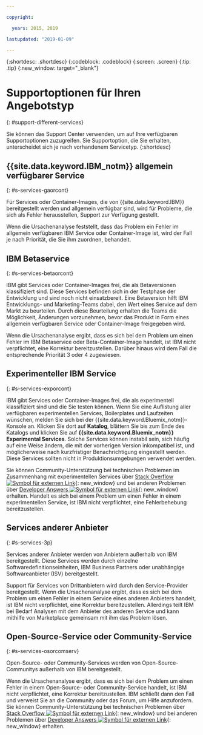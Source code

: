 ```yaml
---

copyright:

  years: 2015, 2019

lastupdated: "2019-01-09"

---
```


{:shortdesc: .shortdesc}
{:codeblock: .codeblock}
{:screen: .screen}
{:tip: .tip}
{:new_window: target="_blank"}


# Supportoptionen für Ihren Angebotstyp
{: #support-different-services}

Sie können das Support Center verwenden, um auf Ihre verfügbaren Supportoptionen zuzugreifen. Sie Supportoption, die Sie erhalten, unterscheidet sich je nach vorhandenem Servicetyp. 
{:shortdesc}

## {{site.data.keyword.IBM_notm}} allgemein verfügbarer Service
{: #s-services-gaorcont}

Für Services oder Container-Images, die von {{site.data.keyword.IBM}} bereitgestellt werden und allgemein verfügbar sind, wird für Probleme, die sich als Fehler herausstellen, Support zur Verfügung gestellt.

Wenn die Ursachenanalyse feststellt, dass das Problem ein Fehler im allgemein verfügbaren IBM Service oder Container-Image ist, wird der Fall je nach Priorität, die Sie ihm zuordnen, behandelt.

## IBM Betaservice
{: #s-services-betaorcont}

IBM gibt Services oder Container-Images frei, die als Betaversionen klassifiziert sind. Diese Services befinden sich in der Testphase der Entwicklung und sind noch nicht einsatzbereit. Eine Betaversion hilft IBM Entwicklungs- und Marketing-Teams dabei, den Wert eines Service auf dem Markt zu beurteilen. Durch diese Beurteilung erhalten die Teams die Möglichkeit, Änderungen vorzunehmen, bevor das Produkt in Form eines allgemein verfügbaren Service oder Container-Image freigegeben wird.

Wenn die Ursachenanalyse ergibt, dass es sich bei dem Problem um einen Fehler im IBM Betaservice oder Beta-Container-Image handelt, ist IBM nicht verpflichtet, eine Korrektur bereitzustellen. Darüber hinaus wird dem Fall die entsprechende Priorität 3 oder 4 zugewiesen.

## Experimenteller IBM Service
{: #s-services-exporcont}

IBM gibt Services oder Container-Images frei, die als experimentell klassifiziert sind und die Sie testen können. Wenn Sie eine Auflistung aller verfügbaren experimentellen Services, Boilerplates und Laufzeiten wünschen, melden Sie sich bei der {{site.data.keyword.Bluemix_notm}}-Konsole an. Klicken Sie dort auf **Katalog**, blättern Sie bis zum Ende des Katalogs und klicken Sie auf **{{site.data.keyword.Bluemix_notm}} Experimental Services**. Solche Services können instabil sein, sich häufig auf eine Weise ändern, die mit der vorherigen Version inkompatibel ist, und möglicherweise nach kurzfristiger Benachrichtigung eingestellt werden. Diese Services sollten nicht in Produktionsumgebungen verwendet werden.

Sie können Community-Unterstützung bei technischen Problemen im Zusammenhang mit experimentellen Services über [Stack Overflow ![Symbol für externen Link](../icons/launch-glyph.svg "Symbol für externen Link")](http://stackoverflow.com/questions/tagged/ibm-bluemix){: new_window} und bei anderen Problemen über [Developer Answers ![Symbol für externen Link](../icons/launch-glyph.svg "Symbol für externen Link")](https://developer.ibm.com/answers/topics/ibm-cloud/){: new_window} erhalten. Handelt es sich bei einem Problem um einen Fehler in einem experimentellen Service, ist IBM nicht verpflichtet, eine Fehlerbehebung bereitzustellen.

## Services anderer Anbieter
{: #s-services-3p}

Services anderer Anbieter werden von Anbietern außerhalb von IBM bereitgestellt. Diese Services werden durch einzelne Softwaredefinitionseinheiten, IBM Business Partners oder unabhängige Softwareanbieter (ISV) bereitgestellt.

Support für Services von Drittanbietern wird durch den Service-Provider bereitgestellt. Wenn die Ursachenanalyse ergibt, dass es sich bei dem Problem um einen Fehler in einem Service eines anderen Anbieters handelt, ist IBM nicht verpflichtet, eine Korrektur bereitzustellen. Allerdings teilt IBM bei Bedarf Analysen mit dem Anbieter des anderen Service und kann mithilfe von Marketplace gemeinsam mit ihm das Problem lösen.

## Open-Source-Service oder Community-Service
{: #s-services-osorcomserv}

Open-Source- oder Community-Services werden von Open-Source-Communitys außerhalb von IBM bereitgestellt.

Wenn die Ursachenanalyse ergibt, dass es sich bei dem Problem um einen Fehler in einem Open-Source- oder Community-Service handelt, ist IBM nicht verpflichtet, eine Korrektur bereitzustellen. IBM schließt dann den Fall und verweist Sie an die Community oder das Forum, um Hilfe anzufordern. Sie können Community-Unterstützung bei technischen Problemen über [Stack Overflow ![Symbol für externen Link](../icons/launch-glyph.svg "Symbol für externen Link")](http://stackoverflow.com/questions/tagged/ibm-bluemix){: new_window} und bei anderen Problemen über [Developer Answers ![Symbol für externen Link](../icons/launch-glyph.svg "Symbol für externen Link")](https://developer.ibm.com/answers/topics/ibm-cloud/){: new_window} erhalten.
